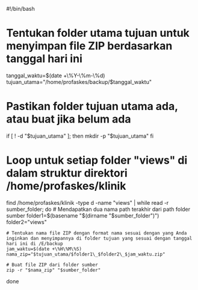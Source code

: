 #!/bin/bash

# Tentukan folder utama tujuan untuk menyimpan file ZIP berdasarkan tanggal hari ini
tanggal_waktu=$(date +\%Y-\%m-\%d)
tujuan_utama="/home/profaskes/backup/$tanggal_waktu"

# Pastikan folder tujuan utama ada, atau buat jika belum ada
if [ ! -d "$tujuan_utama" ]; then
    mkdir -p "$tujuan_utama"
fi

# Loop untuk setiap folder "views" di dalam struktur direktori /home/profaskes/klinik
find /home/profaskes/klinik -type d -name "views" | while read -r sumber_folder; do
    # Mendapatkan dua nama path terakhir dari path folder sumber
    folder1=$(basename "$(dirname "$sumber_folder")")
    folder2="views"
    
    # Tentukan nama file ZIP dengan format nama sesuai dengan yang Anda inginkan dan menyimpannya di folder tujuan yang sesuai dengan tanggal hari ini di /E/backup
    jam_waktu=$(date +\%H\%M\%S)
    nama_zip="$tujuan_utama/$folder1\_$folder2\_$jam_waktu.zip"
    
    # Buat file ZIP dari folder sumber
    zip -r "$nama_zip" "$sumber_folder"
done
